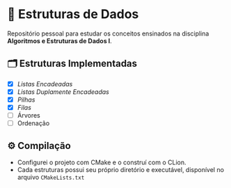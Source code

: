 # 🧩 Estruturas de Dados

Repositório pessoal para estudar os conceitos ensinados na disciplina **Algoritmos e Estruturas de Dados I**.

## 🗂️ Estruturas Implementadas

- [x] *Listas Encadeadas*
- [x] *Listas Duplamente Encadeadas*
- [x] *Pilhas*
- [x] *Filas*
- [ ] Árvores
- [ ] Ordenação

## ️⚙️ Compilação

- Configurei o projeto com CMake e o construí com o CLion. 
- Cada estruturas possui seu próprio diretório e executável, disponível no arquivo `CMakeLists.txt`